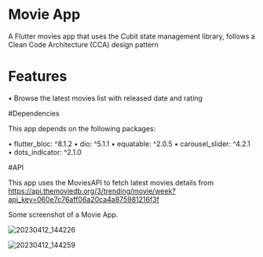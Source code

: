 # Movie App

A Flutter movies app that uses the Cubit state management library, follows a Clean Code Architecture (CCA) design pattern

# Features

• Browse the latest movies list with released date and rating

#Dependencies

This app depends on the following packages:

• flutter_bloc: ^8.1.2 • dio: ^5.1.1 • equatable: ^2.0.5 • carousel_slider: ^4.2.1 • dots_indicator: ^2.1.0

#API

This app uses the MoviesAPI to fetch latest movies details from https://api.themoviedb.org/3/trending/movie/week?api_key=060e7c76aff06a20ca4a875981216f3f

Some screenshot of a Movie App.

![20230412_144226](https://user-images.githubusercontent.com/70568797/231405727-01959921-839f-4faf-a11b-ed860c329de7.jpg)

![20230412_144259](https://user-images.githubusercontent.com/70568797/231405802-fb818609-472a-4d7d-a61d-573de9791dad.jpg)

  
  
  


